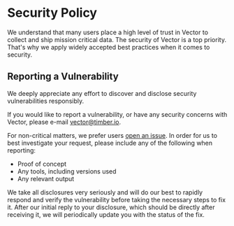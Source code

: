 # Security Policy

We understand that many users place a high level of trust in Vector to collect
and ship mission critical data. The security of Vector is a top priority.
That's why we apply widely accepted best practices when it comes to security.

## Reporting a Vulnerability

We deeply appreciate any effort to discover and disclose security
vulnerabilities responsibly.

If you would like to report a vulnerability, or have any security concerns with
Vector, please e-mail vector@timber.io.

For non-critical matters, we prefer users [open an issue][urls.new_security_report].
In order for us to best investigate your request, please include any of the
following when reporting:

* Proof of concept
* Any tools, including versions used
* Any relevant output

We take all disclosures very seriously and will do our best to rapidly respond
and verify the vulnerability before taking the necessary steps to fix it. After
our initial reply to your disclosure, which should be directly after receiving
it, we will periodically update you with the status of the fix.

[urls.new_security_report]: https://github.com/timberio/vector/issues/new?labels=domain%3A+security
